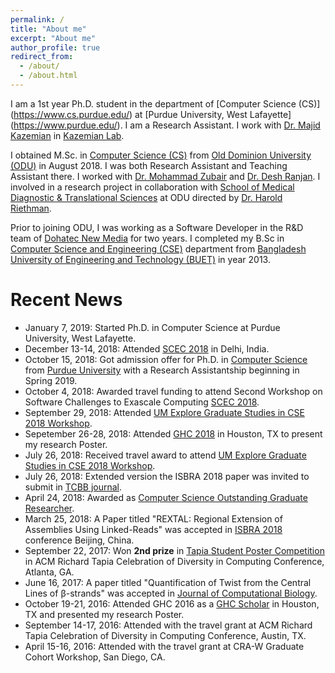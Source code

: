 ```yaml
---
permalink: /
title: "About me"
excerpt: "About me"
author_profile: true
redirect_from: 
  - /about/
  - /about.html
---
```

I am a 1st year Ph.D. student in the department of [Computer Science (CS)] (https://www.cs.purdue.edu/) at [Purdue University, West Lafayette] (https://www.purdue.edu/). I am a Research Assistant. I work with [Dr. Majid Kazemian](https://www.cs.purdue.edu/people/kazemian) in [Kazemian Lab](http://kazemianlab.com/).

I obtained M.Sc. in [Computer Science (CS)](https://odu.edu/compsci) from [Old Dominion University (ODU)](https://www.odu.edu/#prospective) in August 2018. I was both Research Assistant and Teaching Assistant there. I worked with [Dr. Mohammad Zubair](https://www.cs.odu.edu/~zubair/) and [Dr. Desh Ranjan](https://www.odu.edu/directory/people/d/dranjan#profiletab=0). I involved in a research project in collaboration with [School of Medical Diagnostic & Translational Sciences](https://www.odu.edu/mdts) at ODU directed by [Dr. Harold Riethman](https://scholar.google.com/citations?hl=en&user=kjV7IbsAAAAJ&view_op=list_works&sortby=pubdate).

Prior to joining ODU, I was working as a Software Developer in the R&D team of [Dohatec New Media](http://www.dohatec.com/) for two years. I completed my B.Sc in [Computer Science and Engineering (CSE)](https://cse.buet.ac.bd/) department from [Bangladesh University of Engineering and Technology (BUET)](http://www.buet.ac.bd/) in year 2013.

Recent News
======
* January 7, 2019: Started Ph.D. in Computer Science at Purdue University, West Lafayette.
* December 13-14, 2018: Attended [SCEC 2018](https://scec18.github.io/) in Delhi, India.
* October 15, 2018: Got admission offer for Ph.D. in [Computer Science](https://www.cs.purdue.edu/) from [Purdue University](https://www.purdue.edu/) with a Research Assistantship beginning in Spring 2019. 
* October 4, 2018: Awarded travel funding to attend Second Workshop on Software Challenges to Exascale Computing [SCEC 2018](https://scec18.github.io/).
* September 29, 2018: Attended [UM Explore Graduate Studies in CSE 2018 Workshop](https://www.eecs.umich.edu/cse/Explore_Grad_Studies/).
* Sepetember 26-28, 2018: Attended [GHC 2018](https://ghc.anitab.org/2018-attend/schedule-overview/poster-session/#biotech) in Houston, TX to present my research Poster.
* July 26, 2018: Received travel award to attend [UM Explore Graduate Studies in CSE 2018 Workshop](https://www.eecs.umich.edu/cse/Explore_Grad_Studies/).
* July 26, 2018: Extended version the ISBRA 2018 paper was invited to submit in [TCBB journal](https://www.computer.org/web/tcbb).
* April 24, 2018: Awarded as [Computer Science Outstanding Graduate Researcher](https://twitter.com/oducs/status/988885970081714176).
* March 25, 2018: A Paper titled "REXTAL: Regional Extension of Assemblies Using Linked-Reads" was accepted in [ISBRA 2018](http://alan.cs.gsu.edu/isbra18/) conference Beijing, China.
* September 22, 2017: Won **2nd prize** in [Tapia Student Poster Competition](https://twitter.com/Tunaz_Islam/status/911624351400767490) in ACM Richard Tapia Celebration of Diversity in Computing Conference, Atlanta, GA.
* June 16, 2017: A paper titled "Quantification of Twist from the Central Lines of β-strands" was accepted in [Journal of Computational Biology](https://home.liebertpub.com/publications/journal-of-computational-biology/31/overview).
* October 19-21, 2016: Attended GHC 2016 as a [GHC Scholar](https://ghc.anitab.org/2016-student-academic/scholarships/2016-ghc-scholars/attachment/tunazzina-islam-1/) in Houston, TX and presented my research Poster.
* September 14-17, 2016: Attended with the travel grant at ACM Richard Tapia Celebration of Diversity in Computing Conference, Austin, TX.
* April 15-16, 2016: Attended with the travel grant at CRA-W Graduate Cohort Workshop, San Diego, CA.


